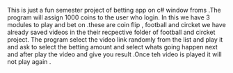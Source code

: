 This is just a fun semester project of betting app on c# window froms .The program will assign 1000 coins to the user who login.  In this we have 3 modules to play and bet on .these are  coin flip , football and circket we have 
already saved videos in the their recpective folder of football and circket project. The program select the video link randomly from the list and play it and ask to select the betting amount 
and select whats going happen next and after play the video and give you result .Once teh video is played it will not play again .
